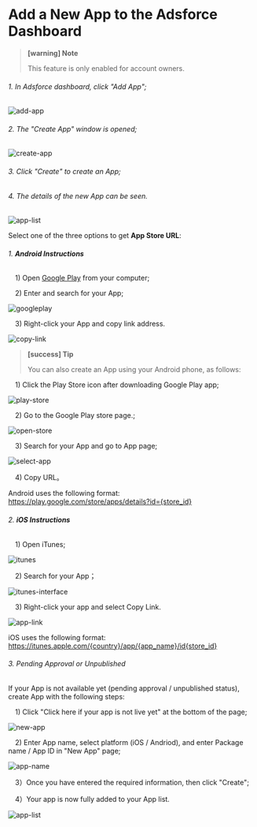 # Add a New App to the Adsforce Dashboard

> **[warning] Note**
>
> This feature is only enabled for account owners.

###### 1. In Adsforce dashboard, click "Add App";

![add-app](add-app.png)

###### 2. The "Create App" window is opened;
![create-app](create-app.png)

###### 3. Click "Create" to create an App;

###### 4. The details of the new App can be seen.
![app-list](app-list.png)

Select one of the three options to get **App Store URL**:

###### 1. **Android Instructions**

&ensp;&ensp;1) Open [Google Play](https://play.google.com/store)  from your computer;

&ensp;&ensp;2) Enter and search for your App;

![googleplay](googleplay.png)

&ensp;&ensp;3) Right-click your App and copy link address.

![copy-link](copy-link.png)

> **[success] Tip**
>
> You can also create an App using your Android phone, as follows:


&ensp;&ensp;1) Click the Play Store icon after downloading Google Play app;

![play-store](play-store.png)

&ensp;&ensp;2) Go to the Google Play store page.;

![open-store](open-store.png)

&ensp;&ensp;3) Search for your App and go to App page;

![select-app](select-app.png)

&ensp;&ensp;4) Copy URL。

Android uses the following format: https://play.google.com/store/apps/details?id={store_id}

###### 2. **iOS Instructions**

&ensp;&ensp;1) Open iTunes;

![itunes](itunes.png)

&ensp;&ensp;2) Search for your App；

![itunes-interface](itunes-interface.png)

&ensp;&ensp;3) Right-click your app and select Copy Link.

![app-link](app-link.png)

iOS uses the following format: https://itunes.apple.com/{country}/app/{app_name}/id{store_id}

###### 3. Pending Approval or Unpublished
If your App is not available yet (pending approval / unpublished status), create App with the following steps:

&ensp;&ensp;1) Click "Click here if your app is not live yet" at the bottom of the page;

![new-app](new-app.png)

&ensp;&ensp;2) Enter App name, select platform (iOS / Andriod), and enter Package name / App ID  in "New App" page;

![app-name](app-name.png)

&ensp;&ensp;3）Once you have entered the required information, then click "Create";

&ensp;&ensp;4）Your app is now fully added to your App list.

![app-list](app-list.png)

